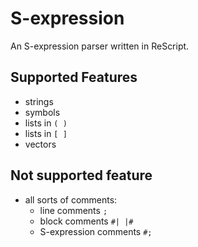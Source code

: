 # S-expression

An S-expression parser written in ReScript.

## Supported Features

- strings
- symbols
- lists in `( )`
- lists in `[ ]`
- vectors

## Not supported feature

- all sorts of comments:
  - line comments `; `
  - block comments `#| |#`
  - S-expression comments `#; `
